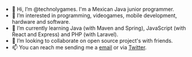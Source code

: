 - 👋 Hi, I’m @technolygames. I'm a Mexican Java junior programmer.
- 👀 I’m interested in programming, videogames, mobile development, hardware and software.
- 🌱 I’m currently learning Java (with Maven and Spring), JavaScript (with React and Express) and PHP (with Laravel).
- 💞️ I’m looking to collaborate on open source project's with friends.
- 📫 You can reach me sending me a [email](mailto:business.technolygames@gmail.com) or via [Twitter](https://twitter.com/TechnolyGames).

<!---
technolygames/technolygames is a ✨ special ✨ repository because its `README.md` (this file) appears on your GitHub profile.
You can click the Preview link to take a look at your changes.
--->

